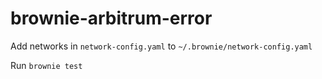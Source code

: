 # brownie-arbitrum-error

Add networks in `network-config.yaml` to `~/.brownie/network-config.yaml`

Run `brownie test`
